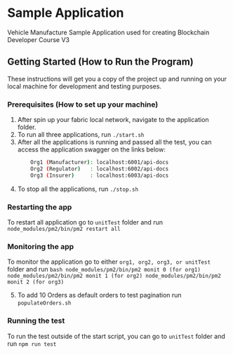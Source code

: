 # Sample Application
Vehicle Manufacture Sample Application used for creating Blockchain Developer Course V3 

## Getting Started (How to Run the Program)

These instructions will get you a copy of the project up and running on your local machine for development and testing purposes.

### Prerequisites (How to set up your machine)

1. After spin up your fabric local network, navigate to the application folder.
2. To run all three applications, run `./start.sh`
3. After all the applications is running and passed all the test, you can access the application swagger on the links below:
    ```bash
        Org1 (Manufacturer): localhost:6001/api-docs
        Org2 (Regulator)   : localhost:6002/api-docs
        Org3 (Insurer)     : localhost:6003/api-docs
    ```
4. To stop all the applications, run `./stop.sh`

### Restarting the app
To restart all application go to `unitTest` folder and run `node_modules/pm2/bin/pm2 restart all`

### Monitoring the app
To monitor the application go to either `org1, org2, org3, or unitTest` folder and run
    ```bash
        node_modules/pm2/bin/pm2 monit 0 (for org1)
        node_modules/pm2/bin/pm2 monit 1 (for org2)
        node_modules/pm2/bin/pm2 monit 2 (for org3)
    ```
    
    
5. To add 10 Orders as default orders to test pagination 
run `populateOrders.sh`
### Running the test
To run the test outside of the start script, you can go to `unitTest` folder and run `npm run test`
